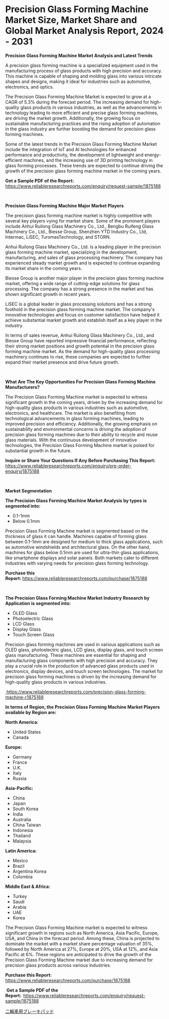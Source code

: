 <p><h1>Precision Glass Forming Machine Market Size, Market Share and Global Market Analysis Report, 2024 - 2031</h1></p><p><strong>Precision Glass Forming Machine Market Analysis and Latest Trends</strong></p>
<p><p>A precision glass forming machine is a specialized equipment used in the manufacturing process of glass products with high precision and accuracy. This machine is capable of shaping and molding glass into various intricate shapes and designs, making it ideal for industries such as automotive, electronics, and optics.</p><p>The Precision Glass Forming Machine Market is expected to grow at a CAGR of 5.3% during the forecast period. The increasing demand for high-quality glass products in various industries, as well as the advancements in technology leading to more efficient and precise glass forming machines, are driving the market growth. Additionally, the growing focus on sustainable manufacturing practices and the rising adoption of automation in the glass industry are further boosting the demand for precision glass forming machines.</p><p>Some of the latest trends in the Precision Glass Forming Machine Market include the integration of IoT and AI technologies for enhanced performance and productivity, the development of lightweight and energy-efficient machines, and the increasing use of 3D printing technology in glass forming processes. These trends are expected to continue driving the growth of the precision glass forming machine market in the coming years.</p></p>
<p><strong>Get a Sample PDF of the Report:&nbsp;</strong> <a href="https://www.reliableresearchreports.com/enquiry/request-sample/1875188">https://www.reliableresearchreports.com/enquiry/request-sample/1875188</a></p>
<p>&nbsp;</p>
<p><strong>Precision Glass Forming Machine Major Market Players</strong></p>
<p><p>The precision glass forming machine market is highly competitive with several key players vying for market share. Some of the prominent players include Anhui Ruilong Glass Machinery Co., Ltd., Bengbu Ruifeng Glass Machinery Co., Ltd., Biesse Group, Shenzhen YTD Industry Co., Ltd, Intermac, LiSEC, TuromasTechnology, and STORN.</p><p>Anhui Ruilong Glass Machinery Co., Ltd. is a leading player in the precision glass forming machine market, specializing in the development, manufacturing, and sales of glass processing machinery. The company has experienced steady market growth and is expected to continue expanding its market share in the coming years. </p><p>Biesse Group is another major player in the precision glass forming machine market, offering a wide range of cutting-edge solutions for glass processing. The company has a strong presence in the market and has shown significant growth in recent years.</p><p>LiSEC is a global leader in glass processing solutions and has a strong foothold in the precision glass forming machine market. The company's innovative technologies and focus on customer satisfaction have helped it achieve substantial market growth and establish itself as a key player in the industry.</p><p>In terms of sales revenue, Anhui Ruilong Glass Machinery Co., Ltd., and Biesse Group have reported impressive financial performance, reflecting their strong market positions and growth potential in the precision glass forming machine market. As the demand for high-quality glass processing machinery continues to rise, these companies are expected to further expand their market presence and drive future growth.</p></p>
<p>&nbsp;</p>
<p><strong>What Are The Key Opportunities For Precision Glass Forming Machine Manufacturers?</strong></p>
<p><p>The Precision Glass Forming Machine market is expected to witness significant growth in the coming years, driven by the increasing demand for high-quality glass products in various industries such as automotive, electronics, and healthcare. The market is also benefiting from technological advancements in glass forming machines, leading to improved precision and efficiency. Additionally, the growing emphasis on sustainability and environmental concerns is driving the adoption of precision glass forming machines due to their ability to recycle and reuse glass materials. With the continuous development of innovative technologies, the Precision Glass Forming Machine market is poised for substantial growth in the future.</p></p>
<p><strong>Inquire or Share Your Questions If Any Before Purchasing This Report:</strong> <a href="https://www.reliableresearchreports.com/enquiry/pre-order-enquiry/1875188">https://www.reliableresearchreports.com/enquiry/pre-order-enquiry/1875188</a></p>
<p>&nbsp;</p>
<p><strong>Market Segmentation</strong></p>
<p><strong>The Precision Glass Forming Machine Market Analysis by types is segmented into:</strong></p>
<p><ul><li>0.1-1mm</li><li>Below 0.1mm</li></ul></p>
<p><p>Precision Glass Forming Machine market is segmented based on the thickness of glass it can handle. Machines capable of forming glass between 0.1-1mm are designed for medium to thick glass applications, such as automotive windshields and architectural glass. On the other hand, machines for glass below 0.1mm are used for ultra-thin glass applications, like smartphone displays and solar panels. Both markets cater to different industries with varying needs for precision glass forming technology.</p></p>
<p><strong>Purchase this Report:&nbsp;</strong><a href="https://www.reliableresearchreports.com/purchase/1875188">https://www.reliableresearchreports.com/purchase/1875188</a></p>
<p>&nbsp;</p>
<p><strong>The Precision Glass Forming Machine Market Industry Research by Application is segmented into:</strong></p>
<p><ul><li>OLED Glass</li><li>Photoelectric Glass</li><li>LCD Glass</li><li>Display Glass</li><li>Touch Screen Glass</li></ul></p>
<p><p>Precision glass forming machines are used in various applications such as OLED glass, photoelectric glass, LCD glass, display glass, and touch screen glass manufacturing. These machines are essential for shaping and manufacturing glass components with high precision and accuracy. They play a crucial role in the production of advanced glass products used in electronics, display devices, and touch screen technologies. The market for precision glass forming machines is driven by the increasing demand for high-quality glass products in various industries.</p></p>
<p><a href="https://www.reliableresearchreports.com/precision-glass-forming-machine-r1875188">&nbsp;https://www.reliableresearchreports.com/precision-glass-forming-machine-r1875188</a></p>
<p><strong>In terms of Region, the Precision Glass Forming Machine Market Players available by Region are:</strong></p>
<p>
    <p> <strong> North America: </strong>
        <ul>
            <li>United States</li>
            <li>Canada</li>
        </ul>
        </p> 
    <p> <strong> Europe: </strong>
        <ul>
            <li>Germany</li>
            <li>France</li>
            <li>U.K.</li>
            <li>Italy</li>
            <li>Russia</li>
        </ul>
        </p> 
    <p> <strong> Asia-Pacific: </strong>
        <ul>
            <li>China</li>
            <li>Japan</li>
            <li>South Korea</li>
            <li>India</li>
            <li>Australia</li>
            <li>China Taiwan</li>
            <li>Indonesia</li>
            <li>Thailand</li>
            <li>Malaysia</li>
        </ul>
        </p> 
    <p> <strong> Latin America: </strong>
        <ul>
            <li>Mexico</li>
            <li>Brazil</li>
            <li>Argentina Korea</li>
            <li>Colombia</li>
        </ul>
        </p> 
    <p> <strong> Middle East & Africa: </strong>
        <ul>
            <li>Turkey</li>
            <li>Saudi</li>
            <li>Arabia</li>
            <li>UAE</li>
            <li>Korea</li>
        </ul>
    </p>
    </p>
<p><p>The Precision Glass Forming Machine market is expected to witness significant growth in regions such as North America, Asia Pacific, Europe, USA, and China in the forecast period. Among these, China is projected to dominate the market with a market share percentage valuation of 35%, followed by North America at 27%, Europe at 20%, USA at 12%, and Asia Pacific at 6%. These regions are anticipated to drive the growth of the Precision Glass Forming Machine market due to increasing demand for precision glass products across various industries.</p></p>
<p><strong>Purchase this Report: </strong><a href="https://www.reliableresearchreports.com/purchase/1875188">https://www.reliableresearchreports.com/purchase/1875188</a></p>
<p>&nbsp;<strong>Get a Sample PDF of the Report:&nbsp;&nbsp;</strong><a href="https://www.reliableresearchreports.com/enquiry/request-sample/1875188">https://www.reliableresearchreports.com/enquiry/request-sample/1875188</a></p>
<p><strong></strong></p>
<p><p><a href="https://github.com/AaronVargas43/Market-Research-Report-List-2/blob/main/4146172164474.md">二輪車用ブレーキパッド</a></p></p>